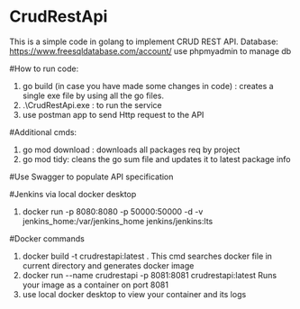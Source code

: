 # CrudRestApi
This is a simple code in golang to implement CRUD REST API.
Database: 
https://www.freesqldatabase.com/account/
use phpmyadmin to manage db

#How to run code:
1) go build (in case you have made some changes in code) : creates a single exe file by using all the go files.
2) .\CrudRestApi.exe : to run the service
3) use postman app to send Http request to the API

#Additional cmds:
1) go mod download : downloads all packages req by project
2) go mod tidy: cleans the go sum file and updates it to latest package info

#Use Swagger to populate API specification

#Jenkins via local docker desktop
1) docker run -p 8080:8080 -p 50000:50000 -d -v jenkins_home:/var/jenkins_home jenkins/jenkins:lts

#Docker commands
1) docker build -t crudrestapi:latest .
   This cmd searches docker file in current directory and generates docker image
2) docker run --name crudrestapi -p 8081:8081 crudrestapi:latest
    Runs your image as a container on port 8081
3) use local docker desktop to view your container and its logs